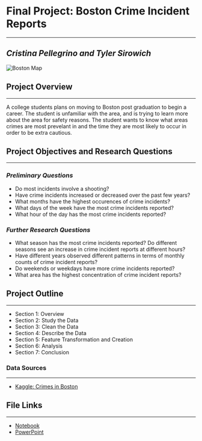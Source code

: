 # **Final Project: Boston Crime Incident Reports**
---
## *Cristina Pellegrino and Tyler Sirowich*

![Boston Map](https://cdn.shopify.com/s/files/1/0078/2472/products/boston_type_map_rainbow_large_1024x1024.png?v=1392723694)

## **Project Overview**
---
A college students plans on moving to Boston post graduation to begin a career. The student is unfamiliar with the area, and is trying to learn more about the area for safety reasons. The student wants to know what areas crimes are most prevelant in and the time they are most likely to occur in order to be extra cautious. 

## **Project Objectives and Research Questions**
---
### ***Preliminary Questions***
*   Do most incidents involve a shooting?
*   Have crime incidents increased or decreased over the past few years?
*   What months have the highest occurences of crime incidents?
*   What days of the week have the most crime incidents reported? 
*   What hour of the day has the most crime incidents reported?

### ***Further Research Questions***
*   What season has the most crime incidents reported? Do different seasons see an increase in crime incident reports at different hours?
*   Have different years observed different patterns in terms of monthly counts of crime incident reports?
*   Do weekends or weekdays have more crime incidents reported?
*   What area has the highest concentration of crime incident reports?

## **Project Outline**
---
*   Section 1: Overview
*   Section 2: Study the Data
*   Section 3: Clean the Data
*   Section 4: Describe the Data
*   Section 5: Feature Transformation and Creation
*   Section 6: Analysis
*   Section 7: Conclusion

### **Data Sources**
---
*   [Kaggle: Crimes in Boston](https://www.kaggle.com/AnalyzeBoston/crimes-in-boston)

## **File Links**
---
*   [Notebook](https://github.com/cristinapellegrino/BUAN6505-Final-Project/blob/main/BostonFinalProject.ipynb)
*   [PowerPoint](https://docs.google.com/presentation/d/1L3qceaeGNgC_70rWwSYwJGJ5kQbm06jMOP0AkPWsjwk/edit?usp=sharing)

